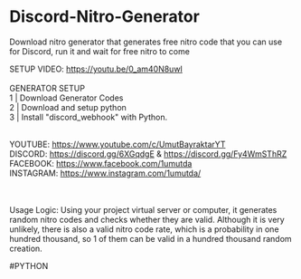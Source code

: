 # Discord-Nitro-Generator
Download nitro generator that generates free nitro code that you can use for Discord, run it and wait for free nitro to come


SETUP VIDEO: https://youtu.be/0_am40N8uwI<br><br>
GENERATOR SETUP<br>
1 | Download Generator Codes<br>
2 | Download and setup python<br>
3 | Install "discord_webhook" with Python.<br><br>

YOUTUBE: https://www.youtube.com/c/UmutBayraktarYT<br>
DISCORD: https://discord.gg/6XGqdgE & https://discord.gg/Fy4WmSThRZ<br>
FACEBOOK: https://www.facebook.com/1umutda<br>
INSTAGRAM: https://www.instagram.com/1umutda/<br><br><br>


Usage Logic: Using your project virtual server or computer, it generates random nitro codes and checks whether they are valid. Although it is very unlikely, there is also a valid nitro code rate, which is a probability in one hundred thousand, so 1 of them can be valid in a hundred thousand random creation.<br>

#PYTHON

